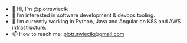 - 👋 Hi, I’m @piotrswiecik
- 👀 I’m interested in software development & devops tooling.
- 🌱 I’m currently working in Python, Java and Angular on K8S and AWS infrastructure.
- 📫 How to reach me: piotr.swiecik@gmail.com

<!---
piotrswiecik/piotrswiecik is a ✨ special ✨ repository because its `README.md` (this file) appears on your GitHub profile.
You can click the Preview link to take a look at your changes.
--->
